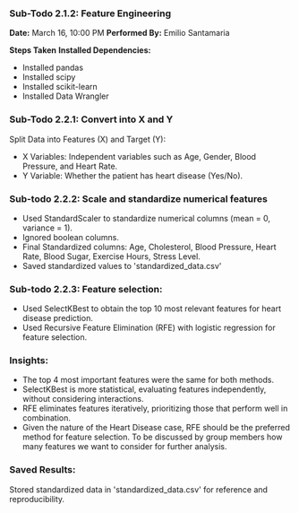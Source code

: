 ### Sub-Todo 2.1.2: Feature Engineering
**Date:** March 16, 10:00 PM
**Performed By:** Emilio Santamaria

**Steps Taken**
**Installed Dependencies:**

- Installed pandas
- Installed scipy
- Installed scikit-learn
- Installed Data Wrangler

### Sub-Todo 2.2.1: Convert into X and Y 
Split Data into Features (X) and Target (Y):
- X Variables: Independent variables such as Age, Gender, Blood Pressure, and Heart Rate.
- Y Variable: Whether the patient has heart disease (Yes/No).

### Sub-todo 2.2.2: Scale and standardize numerical features

- Used StandardScaler to standardize numerical columns (mean = 0, variance = 1).
- Ignored boolean columns.
- Final Standardized columns: Age, Cholesterol, Blood Pressure, Heart Rate, Blood Sugar, Exercise Hours, Stress Level.
- Saved standardized values to 'standardized_data.csv'

### Sub-todo 2.2.3: Feature selection:

- Used SelectKBest to obtain the top 10 most relevant features for heart disease prediction.
- Used Recursive Feature Elimination (RFE) with logistic regression for feature selection.

### Insights:

- The top 4 most important features were the same for both methods.
- SelectKBest is more statistical, evaluating features independently, without considering interactions.
- RFE eliminates features iteratively, prioritizing those that perform well in combination.
- Given the nature of the Heart Disease case, RFE should be the preferred method for feature selection. To be discussed by group members how many features we want to consider for further analysis. 

### Saved Results:
Stored standardized data in 'standardized_data.csv' for reference and reproducibility.
